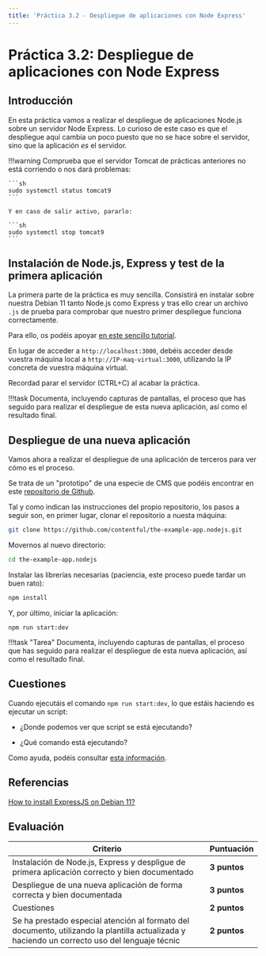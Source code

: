 ```yaml
---
title: 'Práctica 3.2 - Despliegue de aplicaciones con Node Express'
---
```


# Práctica 3.2: Despliegue de aplicaciones con Node Express

## Introducción

En esta práctica vamos a realizar el despliegue de aplicaciones Node.js sobre un servidor Node Express. Lo curioso de este caso es que el despliegue aquí cambia un poco puesto que no se hace sobre el servidor, sino que la aplicación *es* el servidor.

!!!warning
    Comprueba que el servidor Tomcat de prácticas anteriores no está corriendo o nos dará problemas:

    ```sh
    sudo systemctl status tomcat9
    ```

    Y en caso de salir activo, pararlo:

    ```sh
    sudo systemctl stop tomcat9
    ```

## Instalación de Node.js, Express y test de la primera aplicación

La primera parte de la práctica es muy sencilla. Consistirá en instalar sobre nuestra Debian 11 tanto Node.js como Express y tras ello crear un archivo `.js` de prueba para comprobar que nuestro primer despliegue funciona correctamente.

Para ello, os podéis apoyar [en este sencillo tutorial](https://unixcop.com/how-to-install-expressjs-on-debian-11/).

En lugar de acceder a `http://localhost:3000`, debéis acceder desde vuestra máquina local a `http://IP-maq-virtual:3000`, utilizando la IP concreta de vuestra máquina virtual.

Recordad parar el servidor (CTRL+C) al acabar la práctica.

!!!task 
    Documenta, incluyendo capturas de pantallas, el proceso que has seguido para realizar el despliegue de esta nueva aplicación, así como el resultado final.

## Despliegue de una nueva aplicación

Vamos ahora a realizar el despliegue de una aplicación de terceros para ver cómo es el proceso.

Se trata de un "prototipo" de una especie de CMS que podéis encontrar en este [repositorio de Github](https://github.com/contentful/the-example-app.nodejs). 

Tal y como indican las instrucciones del propio repositorio, los pasos a seguir son, en primer lugar, clonar el repositorio a nuesta máquina:

```sh
git clone https://github.com/contentful/the-example-app.nodejs.git
```
Movernos al nuevo directorio:

```sh
cd the-example-app.nodejs
```

Instalar las librerías necesarias (paciencia, este proceso puede tardar un buen rato):

```sh
npm install
```

Y, por último, iniciar la aplicación:

```
npm run start:dev
```
!!!task "Tarea"
    Documenta, incluyendo capturas de pantallas, el proceso que has seguido para realizar el despliegue de esta nueva aplicación, así como el resultado final.

## Cuestiones

Cuando ejecutáis el comando `npm run start:dev`, lo que estáis haciendo es ejecutar un script:

- ¿Donde podemos ver que script se está ejecutando?

- ¿Qué comando está ejecutando?

Como ayuda, podéis consultar [esta información](https://www.freecodecamp.org/espanol/news/node-js-npm-tutorial/).

## Referencias

[How to install ExpressJS on Debian 11?](https://unixcop.com/how-to-install-expressjs-on-debian-11/)


## Evaluación

| Criterio                                                                                                                                      | Puntuación   |
|-----------------------------------------------------------------------------------------------------------------------------------------------|--------------|
| Instalación de Node.js, Express y despligue de primera aplicación correcto y bien documentado                                                                                                    | **3 puntos**      |
| Despliegue de una nueva aplicación de forma correcta y bien documentada                                                                                             | **3 puntos**  |
| Cuestiones                                                                                                                                    | **2 puntos**     |
| Se ha prestado especial atención al formato del documento, utilizando la plantilla actualizada y haciendo un correcto uso del lenguaje técnic | **2 puntos**     |